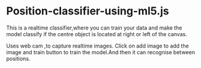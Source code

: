 # Position-classifier-using-ml5.js
This is a realtime classifier,where you can train your data and make the model classify if the centre object is 
located at right or left of the canvas.

Uses web cam ,to capture realtime images. Click on add image to add the image and train button to train the model.And then it can
recognise between positions.
